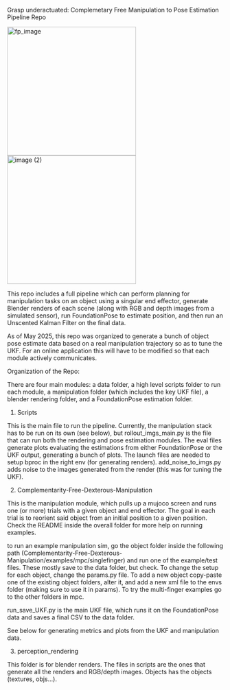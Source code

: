 Grasp underactuated: Complemetary Free Manipulation to Pose Estimation Pipeline Repo

<p float="left">
  <img src="https://github.com/user-attachments/assets/2a150068-43e5-4a77-b2d6-a7978860a681" width="300" alt="fp_image" />
  <img src="https://github.com/user-attachments/assets/a9a0b723-bf3b-4e1c-b95e-7e1854bbfe24" width="300" alt="image (2)" />
</p>


This repo includes a full pipeline which can perform planning for manipulation tasks on an object using a singular end effector, generate Blender renders of each scene (along with RGB and depth images from a simulated sensor), run FoundationPose to estimate position, and then run an Unscented Kalman Filter on the final data.

As of May 2025, this repo was organized to generate a bunch of object pose estimate data based on a real manipulation trajectory so as to tune the UKF. For an online application this will have to be modified so that each module actively communicates.

Organization of the Repo:

There are four main modules: a data folder, a high level scripts folder to run each module, a manipulation folder (which includes the key UKF file), a blender rendering folder, and a FoundationPose estimation folder. 

1. Scripts

This is the main file to run the pipeline. Currently, the manipulation stack has to be run on its own (see below), but rollout_imgs_main.py is the file that can run both the rendering and pose estimation modules. The eval files generate plots evaluating the estimations from either FoundationPose or the UKF output, generating a bunch of plots. The launch files are needed to setup bproc in the right env (for generating renders). add_noise_to_imgs.py adds noise to the images generated from the render (this was for tuning the UKF).

2. Complementarity-Free-Dexterous-Manipulation

This is the manipulation module, which pulls up a mujoco screen and runs one (or more) trials with a given object and end effector. The goal in each trial is to reorient said object from an initial position to a given position. Check the README inside the overall folder for more help on running examples.

to run an example manipulation sim, go the object folder inside the following path (Complementarity-Free-Dexterous-Manipulation/examples/mpc/singlefinger) and run one of the example/test files. These mostly save to the data folder, but check. To change the setup for each object, change the params.py file. To add a new object copy-paste one of the existing object folders, alter it, and add a new xml file to the envs folder (making sure to use it in params). To try the multi-finger examples go to the other folders in mpc. 

run_save_UKF.py is the main UKF file, which runs it on the FoundationPose data and saves a final CSV to the data folder. 

See below for generating metrics and plots from the UKF and manipulation data.

3. perception_rendering

This folder is for blender renders. The files in scripts are the ones that generate all the renders and RGB/depth images. Objects has the objects (textures, objs...).


